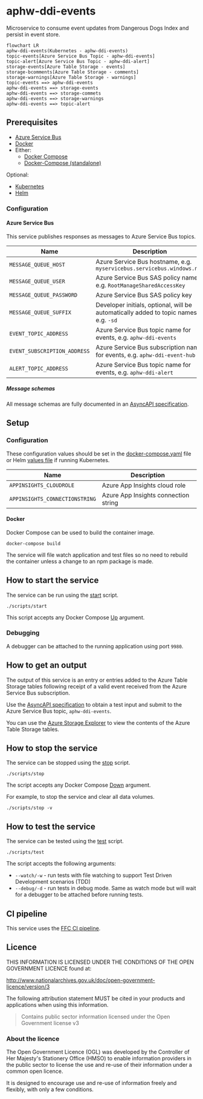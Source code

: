 # aphw-ddi-events

Microservice to consume event updates from Dangerous Dogs Index and persist in event store.

```mermaid
flowchart LR
aphw-ddi-events(Kubernetes - aphw-ddi-events)
topic-events[Azure Service Bus Topic - aphw-ddi-events]
topic-alert[Azure Service Bus Topic - aphw-ddi-alert]
storage-events[Azure Table Storage - events]
storage-bcomments[Azure Table Storage - comments]
storage-warnings[Azure Table Storage - warnings]
topic-events ==> aphw-ddi-events
aphw-ddi-events ==> storage-events
aphw-ddi-events ==> storage-commets
aphw-ddi-events ==> storage-warnings
aphw-ddi-events ==> topic-alert
```

## Prerequisites

- [Azure Service Bus](https://docs.microsoft.com/en-us/azure/service-bus-messaging/)
- [Docker](https://www.docker.com/)
- Either:
  - [Docker Compose](https://docs.docker.com/compose/install/linux/#install-the-plugin-manually)
  - [Docker-Compose (standalone)](https://docs.docker.com/compose/install/other/)

Optional:
- [Kubernetes](https://kubernetes.io/)
- [Helm](https://helm.sh/)

### Configuration

#### Azure Service Bus

This service publishes responses as messages to Azure Service Bus topics.

| Name | Description |
| ---| --- |
| `MESSAGE_QUEUE_HOST` | Azure Service Bus hostname, e.g. `myservicebus.servicebus.windows.net` |
| `MESSAGE_QUEUE_USER` | Azure Service Bus SAS policy name, e.g. `RootManageSharedAccessKey`    |
| `MESSAGE_QUEUE_PASSWORD` | Azure Service Bus SAS policy key |
| `MESSAGE_QUEUE_SUFFIX` | Developer initials, optional, will be automatically added to topic names, e.g. `-sd `|
| `EVENT_TOPIC_ADDRESS` | Azure Service Bus topic name for events, e.g. `aphw-ddi-events` |
| `EVENT_SUBSCRIPTION_ADDRESS` | Azure Service Bus subscription name for events, e.g. `aphw-ddi-event-hub` |
| `ALERT_TOPIC_ADDRESS` | Azure Service Bus topic name for events, e.g. `aphw-ddi-alert` |

##### Message schemas

All message schemas are fully documented in an [AsyncAPI specification](docs/asyncapi.yaml).

## Setup

### Configuration

These configuration values should be set in the [docker-compose.yaml](docker-compose.yaml) file or Helm [values file](helm/aphw-ddi-events/values.yaml) if running Kubernetes.

| Name | Description |
| ---| --- |
| `APPINSIGHTS_CLOUDROLE` | Azure App Insights cloud role |
| `APPINSIGHTS_CONNECTIONSTRING` | Azure App Insights connection string |

#### Docker

Docker Compose can be used to build the container image.

```
docker-compose build
```

The service will file watch application and test files so no need to rebuild the container unless a change to an npm package is made.

## How to start the service

The service can be run using the [start](scripts/start) script.
```
./scripts/start
```

This script accepts any Docker Compose [Up](https://docs.docker.com/engine/reference/commandline/compose_up/) argument.

### Debugging

A debugger can be attached to the running application using port `9980`.

## How to get an output

The output of this service is an entry or entries added to the Azure Table Storage tables following receipt of a valid
event received from the Azure Service Bus subscription.

Use the [AsyncAPI specification](docs/asyncapi.yaml) to obtain a test input and submit to the Azure Service Bus topic, `aphw-ddi-events`.

You can use the [Azure Storage Explorer](https://azure.microsoft.com/en-gb/features/storage-explorer/) to view the contents of the Azure Table Storage tables.

## How to stop the service

The service can be stopped using the [stop](scripts/stop) script.
```
./scripts/stop
```

The script accepts any Docker Compose [Down](https://docs.docker.com/engine/reference/commandline/compose_down/) argument.

For example, to stop the service and clear all data volumes.
```
./scripts/stop -v
```

## How to test the service

The service can be tested using the [test](scripts/test) script.
```
./scripts/test
```

The script accepts the following arguments:

- `--watch/-w` - run tests with file watching to support Test Driven Development scenarios (TDD)
- `--debug/-d` - run tests in debug mode. Same as watch mode but will wait for a debugger to be attached before running tests.

## CI pipeline

This service uses the [FFC CI pipeline](https://github.com/DEFRA/ffc-jenkins-pipeline-library).

## Licence

THIS INFORMATION IS LICENSED UNDER THE CONDITIONS OF THE OPEN GOVERNMENT LICENCE found at:

<http://www.nationalarchives.gov.uk/doc/open-government-licence/version/3>

The following attribution statement MUST be cited in your products and applications when using this information.

> Contains public sector information licensed under the Open Government license v3

### About the licence

The Open Government Licence (OGL) was developed by the Controller of Her Majesty's Stationery Office (HMSO) to enable information providers in the public sector to license the use and re-use of their information under a common open licence.

It is designed to encourage use and re-use of information freely and flexibly, with only a few conditions.